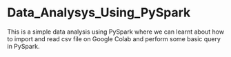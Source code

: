 # Data_Analysys_Using_PySpark
This is a simple data analysis using PySpark where we can learnt about how to import and read csv file on Google Colab and perform some basic query in PySpark. 
